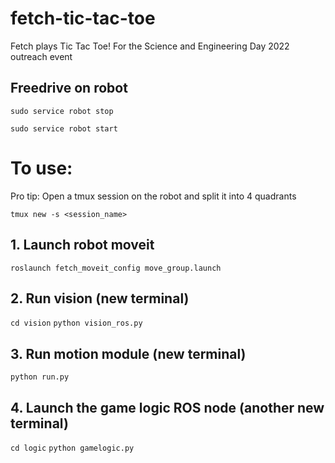 # fetch-tic-tac-toe
Fetch plays Tic Tac Toe! For the Science and Engineering Day 2022 outreach event

## Freedrive on robot
`sudo service robot stop`

`sudo service robot start`

# To use:

Pro tip: Open a tmux session on the robot and split it into 4 quadrants

`tmux new -s <session_name>`

## 1. Launch robot moveit
`roslaunch fetch_moveit_config move_group.launch`

## 2. Run vision (new terminal)
`cd vision`
`python vision_ros.py`

## 3. Run motion module (new terminal)
`python run.py`

## 4. Launch the game logic ROS node (another new terminal)
`cd logic`
`python gamelogic.py`

